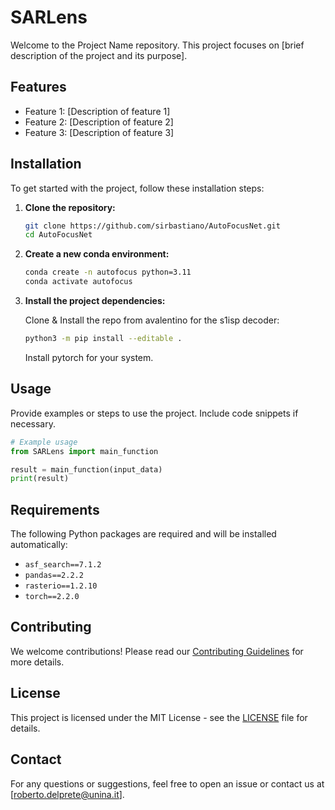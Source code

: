 

# SARLens

Welcome to the Project Name repository. This project focuses on [brief description of the project and its purpose].

## Features

- Feature 1: [Description of feature 1]
- Feature 2: [Description of feature 2]
- Feature 3: [Description of feature 3]

## Installation

To get started with the project, follow these installation steps:

1. **Clone the repository:**

   ```sh
   git clone https://github.com/sirbastiano/AutoFocusNet.git
   cd AutoFocusNet
   ```



2. **Create a new conda environment:**

   ```sh
   conda create -n autofocus python=3.11
   conda activate autofocus
   ```

3. **Install the project dependencies:**

   Clone & Install the repo from avalentino for the s1isp decoder:
   
   ```sh
   python3 -m pip install --editable .
   ```

   Install pytorch for your system.

## Usage

Provide examples or steps to use the project. Include code snippets if necessary.

```python
# Example usage
from SARLens import main_function

result = main_function(input_data)
print(result)
```

## Requirements

The following Python packages are required and will be installed automatically:

- `asf_search==7.1.2`
- `pandas==2.2.2`
- `rasterio==1.2.10`
- `torch==2.2.0`

## Contributing

We welcome contributions! Please read our [Contributing Guidelines](CONTRIBUTING.md) for more details.

## License

This project is licensed under the MIT License - see the [LICENSE](LICENSE) file for details.

## Contact

For any questions or suggestions, feel free to open an issue or contact us at [roberto.delprete@unina.it].

